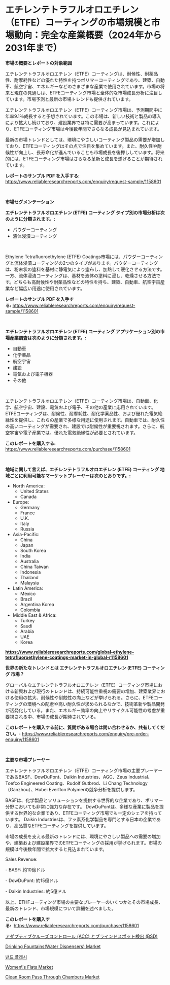 <p><h1>エチレンテトラフルオロエチレン（ETFE）コーティングの市場規模と市場動向：完全な産業概要（2024年から2031年まで）</h1></p><p><strong>市場の概要とレポートの対象範囲</strong></p>
<p><p>エチレンテトラフルオロエチレン（ETFE）コーティングは、耐候性、耐薬品性、耐摩耗性などの優れた特性を持つポリマーコーティングであり、建築、自動車、航空宇宙、エネルギーなどのさまざまな産業で使用されています。市場の将来と現在の見通しは、ETFEコーティング市場と全体的な市場成長分析に注目しています。市場予測と最新の市場トレンドも提供されています。</p><p>エチレンテトラフルオロエチレン（ETFE）コーティング市場は、予測期間中に年率9.1％成長すると予想されています。この市場は、新しい技術と製品の導入により拡大し続けており、建設業界では特に需要が高まっています。これにより、ETFEコーティング市場は今後数年間でさらなる成長が見込まれています。</p><p>最新の市場トレンドとしては、環境にやさしいコーティング製品の需要が増加しており、ETFEコーティングはその点で注目を集めています。また、耐久性や耐候性が向上し、長寿命化が進んでいることも市場成長を後押ししています。将来的には、ETFEコーティング市場はさらなる革新と成長を遂げることが期待されています。</p></p>
<p><strong>レポートのサンプル PDF を入手する:</strong> <a href="https://www.reliableresearchreports.com/enquiry/request-sample/1158601">https://www.reliableresearchreports.com/enquiry/request-sample/1158601</a></p>
<p>&nbsp;</p>
<p><strong>市場セグメンテーション</strong></p>
<p><strong>エチレンテトラフルオロエチレン (ETFE) コーティング タイプ別の市場分析は次のように分類されます。:</strong></p>
<p><ul><li>パウダーコーティング</li><li>液体浸漬コーティング</li></ul></p>
<p>&nbsp;</p>
<p><p>Ethylene Tetrafluoroethylene (ETFE) Coatings市場には、パウダーコーティングと流体浸漬コーティングの2つのタイプがあります。パウダーコーティングは、粉末状の塗料を基材に静電気により塗布し、加熱して硬化させる方法です。一方、流体浸漬コーティングは、基材を液体の塗料に浸し、乾燥させる方法です。どちらも高耐候性や耐薬品性などの特性を持ち、建築、自動車、航空宇宙産業など幅広い用途に使用されています。</p></p>
<p><strong>レポートのサンプル PDF を入手する:</strong>&nbsp;<a href="https://www.reliableresearchreports.com/enquiry/request-sample/1158601">https://www.reliableresearchreports.com/enquiry/request-sample/1158601</a></p>
<p>&nbsp;</p>
<p><strong> エチレンテトラフルオロエチレン (ETFE) コーティング アプリケーション別の市場産業調査は次のように分類されます。:</strong></p>
<p><ul><li>自動車</li><li>化学薬品</li><li>航空宇宙</li><li>建設</li><li>電気および電子機器</li><li>その他</li></ul></p>
<p>&nbsp;</p>
<p><p>エチレンテトラフルオロエチレン（ETFE）コーティング市場は、自動車、化学、航空宇宙、建設、電気および電子、その他の産業に応用されています。ETFEコーティングは、耐候性、耐摩耗性、耐化学薬品性、および優れた電気絶縁性を提供し、これらの産業で多様な用途に使用されます。自動車では、耐久性の高いコーティングが需要され、建設では耐候性が重要視されます。さらに、航空宇宙や電子産業では、優れた電気絶縁性が必要とされています。</p></p>
<p><strong>このレポートを購入する:</strong>&nbsp; <a href="https://www.reliableresearchreports.com/purchase/1158601">https://www.reliableresearchreports.com/purchase/1158601</a></p>
<p>&nbsp;</p>
<p><strong>地域に関して言えば、エチレンテトラフルオロエチレン (ETFE) コーティング 地域ごとに利用可能なマーケットプレーヤーは次のとおりです。:</strong></p>
<p><ul>
    <li>
        North America:
        <ul>
            <li>United States</li>
            <li>Canada</li>
        </ul>
    </li>
    <li>
        Europe:
        <ul>
            <li>Germany</li>
            <li>France</li>
            <li>U.K.</li>
            <li>Italy</li>
            <li>Russia</li>
        </ul>
    </li>
    <li>
        Asia-Pacific:
        <ul>
            <li>China</li>
            <li>Japan</li>
            <li>South Korea</li>
            <li>India</li>
            <li>Australia</li>
            <li>China Taiwan</li>
            <li>Indonesia</li>
            <li>Thailand</li>
            <li>Malaysia</li>
        </ul>
    </li>
    <li>
        Latin America:
        <ul>
            <li>Mexico</li>
            <li>Brazil</li>
            <li>Argentina Korea</li>
            <li>Colombia</li>
        </ul>
    </li>
    <li>
        Middle East & Africa:
        <ul>
            <li>Turkey</li>
            <li>Saudi</li>
            <li>Arabia</li>
            <li>UAE</li>
            <li>Korea</li>
        </ul>
    </li>
    </ul></p>
<p><strong><a href="https://www.reliableresearchreports.com/global-ethylene-tetrafluoroethylene-coatings-market-in-global-r1158601">https://www.reliableresearchreports.com/global-ethylene-tetrafluoroethylene-coatings-market-in-global-r1158601</a></strong>&nbsp;</p>
<p><strong>世界の新たなトレンドとは エチレンテトラフルオロエチレン (ETFE) コーティング 市場？</strong></p>
<p><p>グローバルなエチレンテトラフルオロエチレン（ETFE）コーティング市場における新興および現行のトレンドは、持続可能性重視の需要の増加、建築業界における使用の拡大、耐候性や耐蝕性の向上などが挙げられる。さらに、ETFEコーティングの環境への配慮や高い耐久性が求められるなかで、技術革新や製品開発が活発化している。また、エネルギー効率の向上やリサイクル可能性の考慮が重要視される中、市場の成長が期待されている。</p></p>
<p><strong>このレポートを購入する前に、質問がある場合は問い合わせるか、共有してください。</strong>- <a href="https://www.reliableresearchreports.com/enquiry/pre-order-enquiry/1158601">https://www.reliableresearchreports.com/enquiry/pre-order-enquiry/1158601</a></p>
<p>&nbsp;</p>
<p><strong>主要な市場プレーヤー</strong></p>
<p><p>エチレンテトラフルオロエチレン（ETFE）コーティング市場の主要プレーヤーであるBASF、DowDuPont、Daikin Industries、AGC、Zeus Industrial、Toefco Engineered Coating、Rudolf Gutbrod、Li Chang Technology（Ganzhou）、Hubei Everflon Polymerの競争分析を提供します。 </p><p>BASFは、化学製品とソリューションを提供する世界的な企業であり、ポリマー分野においても非常に強力な存在です。 DowDuPontは、多様な産業に製品を提供する世界的な企業であり、ETFEコーティング市場でも一定のシェアを持っています。 Daikin Industriesは、フッ素系化学製品を専門とする日本の企業であり、高品質なETFEコーティングを提供しています。</p><p>市場の成長を支える最新のトレンドには、環境にやさしい製品への需要の増加や、建築および建設業界でのETFEコーティングの採用が挙げられます。市場の規模は今後数年間で拡大すると見込まれています。</p><p>Sales Revenue:</p><p>- BASF: 約10億ドル</p><p>- DowDuPont: 約15億ドル</p><p>- Daikin Industries: 約5億ドル</p><p>以上、ETHFコーティング市場の主要なプレーヤーのいくつかとその市場成長、最新のトレンド、市場規模について詳細を述べました。</p></p>
<p><strong>このレポートを購入する:</strong>&nbsp;&nbsp;<a href="https://www.reliableresearchreports.com/purchase/1158601">https://www.reliableresearchreports.com/purchase/1158601</a></p>
<p><p><a href="https://github.com/RudyBoyer2017/Market-Research-Report-List-1/blob/main/227906184933.md">アダプティブクルーズコントロール (ACC) とブラインドスポット検出 (BSD)</a></p><p><a href="https://issuu.com/reportprime-2/docs/drinking-fountainswater-dispensers-market-size-203">Drinking Fountains(Water Dispensers) Market</a></p><p><a href="https://github.com/jntpkh496620/Market-Research-Report-List-2/blob/main/375120878480.md">낸드 플래시</a></p><p><a href="https://github.com/bobicer/Market-Research-Report-List-3/blob/main/womens-flats-market.md">Women\'s Flats Market</a></p><p><a href="https://www.linkedin.com/pulse/clean-room-pass-through-chambers-market-exploring-share-pkh9c">Clean Room Pass Through Chambers Market</a></p></p>